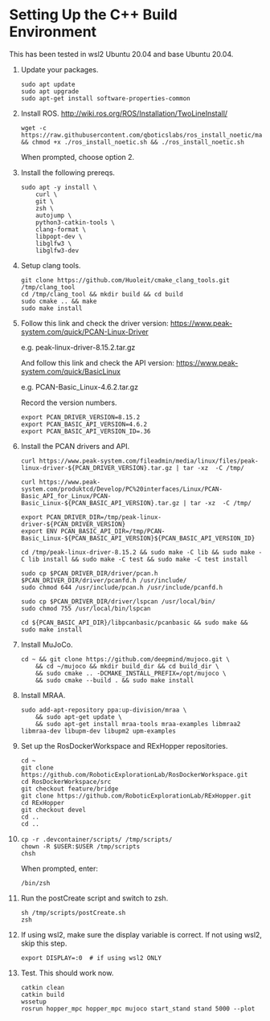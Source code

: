 # Setting Up the C++ Build Environment

This has been tested in wsl2 Ubuntu 20.04 and base Ubuntu 20.04.

1. Update your packages.
    ```
    sudo apt update
    sudo apt upgrade
    sudo apt-get install software-properties-common
    ```

2. Install ROS. http://wiki.ros.org/ROS/Installation/TwoLineInstall/

    ```
    wget -c https://raw.githubusercontent.com/qboticslabs/ros_install_noetic/master/ros_install_noetic.sh && chmod +x ./ros_install_noetic.sh && ./ros_install_noetic.sh
    ```
    When prompted, choose option 2.

<!-- sudo apt install python3-rosdep
sudo apt install ros-noetic-rosbash
sudo apt-get install ros-noetic-rviz -->

3. Install the following prereqs.
    ```
    sudo apt -y install \
        curl \
        git \
        zsh \
        autojump \
        python3-catkin-tools \
        clang-format \
        libpopt-dev \
        libglfw3 \
        libglfw3-dev
    ```

4. Setup clang tools.
    ```
    git clone https://github.com/Huoleit/cmake_clang_tools.git /tmp/clang_tool
    cd /tmp/clang_tool && mkdir build && cd build
    sudo cmake .. && make 
    sudo make install
    ```

5. Follow this link and check the driver version:  https://www.peak-system.com/quick/PCAN-Linux-Driver
    
    e.g. peak-linux-driver-8.15.2.tar.gz

    And follow this link and check the API version: https://www.peak-system.com/quick/BasicLinux

    e.g. PCAN-Basic_Linux-4.6.2.tar.gz

    Record the version numbers.
    
    ```
    export PCAN_DRIVER_VERSION=8.15.2
    export PCAN_BASIC_API_VERSION=4.6.2
    export PCAN_BASIC_API_VERSION_ID=.36
    ```

6. Install the PCAN drivers and API.
    ```
    curl https://www.peak-system.com/fileadmin/media/linux/files/peak-linux-driver-${PCAN_DRIVER_VERSION}.tar.gz | tar -xz  -C /tmp/

    curl https://www.peak-system.com/produktcd/Develop/PC%20interfaces/Linux/PCAN-Basic_API_for_Linux/PCAN-Basic_Linux-${PCAN_BASIC_API_VERSION}.tar.gz | tar -xz  -C /tmp/

    export PCAN_DRIVER_DIR=/tmp/peak-linux-driver-${PCAN_DRIVER_VERSION}
    export ENV PCAN_BASIC_API_DIR=/tmp/PCAN-Basic_Linux-${PCAN_BASIC_API_VERSION}${PCAN_BASIC_API_VERSION_ID}

    cd /tmp/peak-linux-driver-8.15.2 && sudo make -C lib && sudo make -C lib install && sudo make -C test && sudo make -C test install

    sudo cp $PCAN_DRIVER_DIR/driver/pcan.h $PCAN_DRIVER_DIR/driver/pcanfd.h /usr/include/
    sudo chmod 644 /usr/include/pcan.h /usr/include/pcanfd.h

    sudo cp $PCAN_DRIVER_DIR/driver/lspcan /usr/local/bin/
    sudo chmod 755 /usr/local/bin/lspcan

    cd ${PCAN_BASIC_API_DIR}/libpcanbasic/pcanbasic && sudo make && sudo make install
    ```

7. Install MuJoCo.
    ```
    cd ~ && git clone https://github.com/deepmind/mujoco.git \
        && cd ~/mujoco && mkdir build_dir && cd build_dir \
        && sudo cmake .. -DCMAKE_INSTALL_PREFIX=/opt/mujoco \
        && sudo cmake --build . && sudo make install
    ```

8. Install MRAA.
    ```
    sudo add-apt-repository ppa:up-division/mraa \
        && sudo apt-get update \
        && sudo apt-get install mraa-tools mraa-examples libmraa2 libmraa-dev libupm-dev libupm2 upm-examples
    ```

9. Set up the RosDockerWorkspace and RExHopper repositories.
    ```
    cd ~
    git clone https://github.com/RoboticExplorationLab/RosDockerWorkspace.git
    cd RosDockerWorkspace/src
    git checkout feature/bridge
    git clone https://github.com/RoboticExplorationLab/RExHopper.git
    cd RExHopper
    git checkout devel
    cd ..
    cd ..
    ```

10. 
    ```
    cp -r .devcontainer/scripts/ /tmp/scripts/
    chown -R $USER:$USER /tmp/scripts
    chsh
    ```
    When prompted, enter:
    ```
    /bin/zsh
    ```

11. Run the postCreate script and switch to zsh.
    ```
    sh /tmp/scripts/postCreate.sh
    zsh
    ```

12. If using wsl2, make sure the display variable is correct. If not using wsl2, skip this step.
    ```
    export DISPLAY=:0  # if using wsl2 ONLY
    ```

12. Test. This should work now.
    ```
    catkin clean
    catkin build
    wssetup
    rosrun hopper_mpc hopper_mpc mujoco start_stand stand 5000 --plot
    ```

